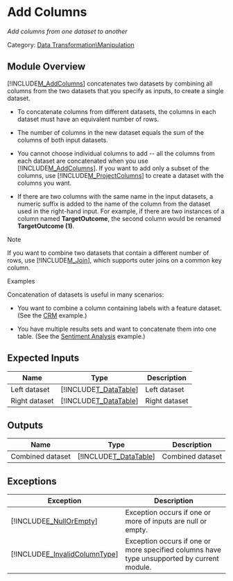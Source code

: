 # Add Columns

*Add columns from one dataset to another*

Category: [Data Transformation\Manipulation](92B32033-F75F-4854-AC8F-9110B3FE7E09)


## Module Overview
[!INCLUDE[M_AddColumns](Token\M_AddColumns.md)] concatenates two datasets by combining all columns from the two datasets that you specify as inputs, to create a single dataset.


-   To concatenate columns from different datasets, the columns in each dataset must have an equivalent number of rows.

-   The number of columns in the new dataset equals the sum of the columns of both input datasets.

-   You cannot choose individual columns to add \-\- all the columns from each dataset are concatenated when you use [!INCLUDE[M_AddColumns](Token\M_AddColumns.md)]. If you want to add only a subset of the columns, use [!INCLUDE[M_ProjectColumns](Token\M_ProjectColumns.md)] to create a dataset with the columns you want.

-   If there are two columns with the same name in the input datasets, a numeric suffix is added to the name of the column from the dataset used in the right\-hand input. For example, if there are two instances of a column named **TargetOutcome**, the second column would be renamed **TargetOutcome (1)**.

> [!NOTE]
> If you want to combine two datasets that contain a different number of rows, use [!INCLUDE[M_Join](Token\M_Join.md)], which supports outer joins on a common key column.

Examples

Concatenation of datasets is useful in many scenarios:


-   You want to combine a column containing labels with a feature dataset. (See the [CRM](http://azure.microsoft.com/en-us/documentation/services/machine-learning/models/) example.)

-   You have multiple results sets and want to concatenate them into one table. (See the [Sentiment Analysis](http://azure.microsoft.com/en-us/documentation/services/machine-learning/models/) example.)


## Expected Inputs


|Name|Type|Description|
|--------|--------|---------------|
|Left dataset|[!INCLUDE[T_DataTable](Token\T_DataTable.md)]|Left dataset|
|Right dataset|[!INCLUDE[T_DataTable](Token\T_DataTable.md)]|Right dataset|


## Outputs


|Name|Type|Description|
|--------|--------|---------------|
|Combined dataset|[!INCLUDE[T_DataTable](Token\T_DataTable.md)]|Combined dataset|


## Exceptions


|Exception|Description|
|-------------|---------------|
|[!INCLUDE[E_NullOrEmpty](Token\E_NullOrEmpty.md)]|Exception occurs if one or more of inputs are null or empty.|
|[!INCLUDE[E_InvalidColumnType](Token\E_InvalidColumnType.md)]|Exception occurs if one or more specified columns have type unsupported by current module.|

</br>
</br>
